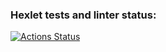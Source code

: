 ### Hexlet tests and linter status:
[![Actions Status](https://github.com/Daria-Savicheva/qa-engineer-project-84/actions/workflows/hexlet-check.yml/badge.svg)](https://github.com/Daria-Savicheva/qa-engineer-project-84/actions)